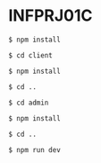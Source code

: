 # INFPRJ01C

```
$ npm install

$ cd client

$ npm install

$ cd ..

$ cd admin

$ npm install

$ cd ..

$ npm run dev
```